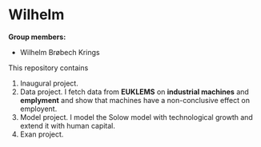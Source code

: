 # Wilhelm

**Group members:**
- Wilhelm Brøbech Krings

This repository contains  
1. Inaugural project.
2. Data project. I fetch data from **EUKLEMS** on **industrial machines** and **emplyment** and show that machines have a non-conclusive effect on employent. 
3. Model project. I model the Solow model with technological growth and extend it with human capital.
4. Exan project.
